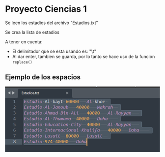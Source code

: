 # Proyecto Ciencias 1

Se leen los estadios del archivo "Estadios.txt"

Se crea la lista de estadios

A tener en cuenta:

* El delimitador que se esta usando es: "\t"
* Al dar enter, tambien se guarda, por lo tanto se hace uso de la funcion `replace()`

## Ejemplo de los espacios

![Ejemplo](https://github.com/d3vjh/MundialEstructurasQatar/blob/lecturaArchivo/img/ejemplo.png)